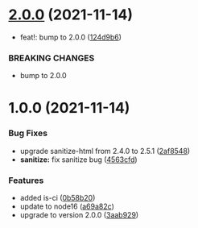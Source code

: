 # [2.0.0](https://github.com/antoniomuso/web-monitoring/compare/v1.0.0...v2.0.0) (2021-11-14)


* feat!: bump to 2.0.0 ([124d9b6](https://github.com/antoniomuso/web-monitoring/commit/124d9b60507cf76d63794a3246e94d5e3bbc2446))


### BREAKING CHANGES

* bump to 2.0.0

# 1.0.0 (2021-11-14)


### Bug Fixes

* upgrade sanitize-html from 2.4.0 to 2.5.1 ([2af8548](https://github.com/antoniomuso/web-monitoring/commit/2af8548b89dcc3df401ac5d0a8cfc7f4fddeb26a))
* **sanitize:** fix sanitize bug ([4563cfd](https://github.com/antoniomuso/web-monitoring/commit/4563cfd82b53aadef0fdd14d0be3bcea178ebd0d))


### Features

* added is-ci ([0b58b20](https://github.com/antoniomuso/web-monitoring/commit/0b58b20aa2a4e18e6042d85c2fbe6f3cedb53335))
* update to node16 ([a69a82c](https://github.com/antoniomuso/web-monitoring/commit/a69a82c411e9166b4efc2a9d818ae23620247def))
* upgrade to version 2.0.0 ([3aab929](https://github.com/antoniomuso/web-monitoring/commit/3aab9292d6a9b42cda7c7ca4a034174661613248))
